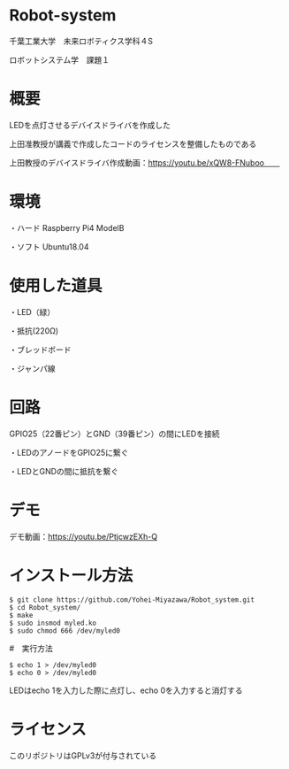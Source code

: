 # Robot-system
千葉工業大学　未来ロボティクス学科４S

ロボットシステム学　課題１

# 概要
LEDを点灯させるデバイスドライバを作成した

上田准教授が講義で作成したコードのライセンスを整備したものである

上田教授のデバイスドライバ作成動画：https://youtu.be/xQW8-FNuboo　　

# 環境
・ハード Raspberry Pi4 ModelB

・ソフト Ubuntu18.04

# 使用した道具
・LED（緑）

・抵抗(220Ω)

・ブレッドボード

・ジャンパ線

# 回路
GPIO25（22番ピン）とGND（39番ピン）の間にLEDを接続

・LEDのアノードをGPIO25に繋ぐ

・LEDとGNDの間に抵抗を繋ぐ

# デモ
デモ動画：https://youtu.be/PtjcwzEXh-Q

# インストール方法
```
$ git clone https://github.com/Yohei-Miyazawa/Robot_system.git
$ cd Robot_system/
$ make
$ sudo insmod myled.ko
$ sudo chmod 666 /dev/myled0
```

#　実行方法
```
$ echo 1 > /dev/myled0
$ echo 0 > /dev/myled0
```
LEDはecho 1を入力した際に点灯し、echo 0を入力すると消灯する

# ライセンス

このリポジトリはGPLv3が付与されている

